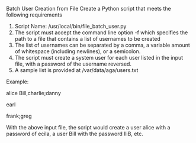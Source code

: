 Batch User Creation from File
Create a Python script that meets the following requirements
1. Script Name: /usr/local/bin/file_batch_user.py
2. The script must accept the command line option -f which specifies the path to a file that contains a list of usernames to be created
3. The list of usernames can be separated by a comma, a variable amount of whitespace (including newlines), or a semicolon.
4. The script must create a system user for each user listed in the input file, with a password of the username reversed.
5. A sample list is provided at /var/data/aga/users.txt

Example:


alice   Bill,charlie;danny

earl

frank;greg



With the above input file, the script would create a user alice with a password of ecila, a user Bill with the password lliB, etc.
